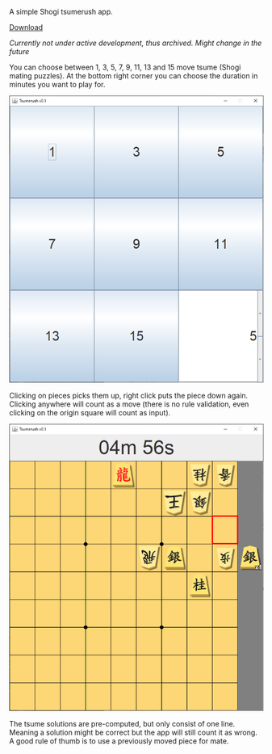 A simple Shogi tsumerush app.

[Download](https://github.com/Kuukyo3/tsumerush/raw/master/tsumerush.jar)

*Currently not under active development, thus archived. Might change in the future*

You can choose between 1, 3, 5, 7, 9, 11, 13 and 15 move tsume (Shogi mating puzzles).
At the bottom right corner you can choose the duration in minutes you want to play for.

![img1](res/img/readme1.png)

Clicking on pieces picks them up, right click puts the piece down again.
Clicking anywhere will count as a move (there is no rule validation, even clicking on the origin square will count as input).

![img2](res/img/readme2.png)


The tsume solutions are pre-computed, but only consist of one line. Meaning a solution might be correct but the app will still count it as wrong.
A good rule of thumb is to use a previously moved piece for mate.
